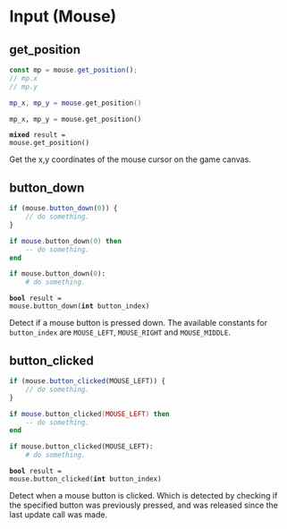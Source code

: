 # Input (Mouse)

## get_position

```javascript
const mp = mouse.get_position();
// mp.x
// mp.y
```
```lua
mp_x, mp_y = mouse.get_position()
```
```python
mp_x, mp_y = mouse.get_position()
```

<code class="definition"><b>mixed</b> result = mouse.get_position()</code>

Get the x,y coordinates of the mouse cursor on the game canvas.

## button_down

```javascript
if (mouse.button_down(0)) {
	// do something.
}
```
```lua
if mouse.button_down(0) then
	-- do something.
end
```
```python
if mouse.button_down(0):
	# do something.
```

<code class="definition"><b>bool</b> result = mouse.button_down(<b>int</b> button_index)</code>

Detect if a mouse button is pressed down. The available constants for `button_index`
are `MOUSE_LEFT`, `MOUSE_RIGHT` and `MOUSE_MIDDLE`.

## button_clicked

```javascript
if (mouse.button_clicked(MOUSE_LEFT)) {
	// do something.
}
```
```lua
if mouse.button_clicked(MOUSE_LEFT) then
	-- do something.
end
```
```python
if mouse.button_clicked(MOUSE_LEFT):
	# do something.
```

<code class="definition"><b>bool</b> result = mouse.button_clicked(<b>int</b> button_index)</code>

Detect when a mouse button is clicked.  Which is detected by checking if
the specified button was previously pressed, and was released since the last 
update call was made.